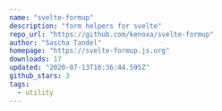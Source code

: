 ```yaml
---
name: "svelte-formup"
description: "form helpers for svelte"
repo_url: "https://github.com/kenoxa/svelte-formup"
author: "Sascha Tandel"
homepage: "https://svelte-formup.js.org"
downloads: 17
updated: "2020-07-13T10:36:44.595Z"
github_stars: 3
tags: 
  - utility
---
```

